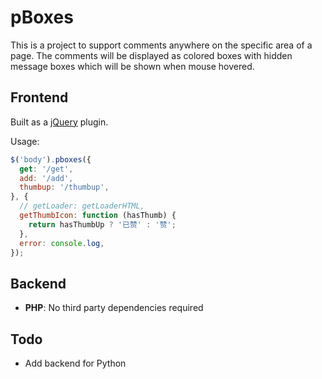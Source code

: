pBoxes
===

This is a project to support comments anywhere on the specific area of a page.
The comments will be displayed as colored boxes with hidden message boxes which will be shown when mouse hovered.

Frontend
---
Built as a [jQuery](http://jquery.com) plugin.

Usage:
``` javascript
$('body').pboxes({
  get: '/get',
  add: '/add',
  thumbup: '/thumbup',
}, {
  // getLoader: getLoaderHTML,
  getThumbIcon: function (hasThumb) {
    return hasThumbUp ? '已赞' : '赞';
  },
  error: console.log,
});
```

Backend
---
* **PHP**: No third party dependencies required

Todo
---
* Add backend for Python
